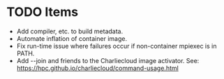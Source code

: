 # TODO Items
- Add compiler, etc. to build metadata.
- Automate inflation of container image.
- Fix run-time issue where failures occur if non-container mpiexec is in PATH.
- Add --join and friends to the Charliecloud image activator.
  See: https://hpc.github.io/charliecloud/command-usage.html

